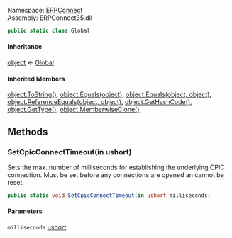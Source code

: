 
Namespace: [ERPConnect](index.md)  
Assembly: ERPConnect35.dll  

```csharp
public static class Global
```

#### Inheritance

[object](https://learn.microsoft.com/dotnet/api/system.object) ← 
[Global](ERPConnect.Global.md)

#### Inherited Members

[object.ToString\(\)](https://learn.microsoft.com/dotnet/api/system.object.tostring), 
[object.Equals\(object\)](https://learn.microsoft.com/dotnet/api/system.object.equals\#system\-object\-equals\(system\-object\)), 
[object.Equals\(object, object\)](https://learn.microsoft.com/dotnet/api/system.object.equals\#system\-object\-equals\(system\-object\-system\-object\)), 
[object.ReferenceEquals\(object, object\)](https://learn.microsoft.com/dotnet/api/system.object.referenceequals), 
[object.GetHashCode\(\)](https://learn.microsoft.com/dotnet/api/system.object.gethashcode), 
[object.GetType\(\)](https://learn.microsoft.com/dotnet/api/system.object.gettype), 
[object.MemberwiseClone\(\)](https://learn.microsoft.com/dotnet/api/system.object.memberwiseclone)

## Methods

### <a id="ERPConnect_Global_SetCpicConnectTimeout_System_UInt16__"></a> SetCpicConnectTimeout\(in ushort\)

Sets the max. number of milliseconds for establishing the underlying CPIC connection.
Must be set before any connections are opened an cannot be reset.

```csharp
public static void SetCpicConnectTimeout(in ushort milliseconds)
```

#### Parameters

`milliseconds` [ushort](https://learn.microsoft.com/dotnet/api/system.uint16)

